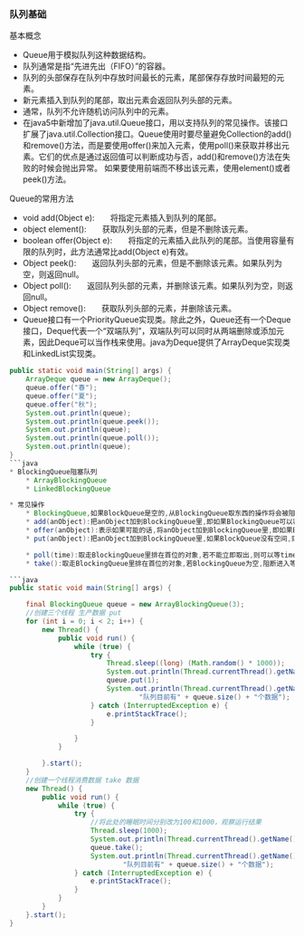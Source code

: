 ### 队列基础
基本概念
* Queue用于模拟队列这种数据结构。
* 队列通常是指“先进先出（FIFO）”的容器。
* 队列的头部保存在队列中存放时间最长的元素，尾部保存存放时间最短的元素。
* 新元素插入到队列的尾部，取出元素会返回队列头部的元素。
* 通常，队列不允许随机访问队列中的元素。
* 在java5中新增加了java.util.Queue接口，用以支持队列的常见操作。该接口扩展了java.util.Collection接口。Queue使用时要尽量避免Collection的add()和remove()方法，而是要使用offer()来加入元素，使用poll()来获取并移出元素。它们的优点是通过返回值可以判断成功与否，add()和remove()方法在失败的时候会抛出异常。 如果要使用前端而不移出该元素，使用element()或者peek()方法。

Queue的常用方法
* void add(Object e):　　将指定元素插入到队列的尾部。
* object element():　　获取队列头部的元素，但是不删除该元素。
* boolean offer(Object e):　　将指定的元素插入此队列的尾部。当使用容量有限的队列时，此方法通常比add(Object e)有效。　
* Object peek():　　返回队列头部的元素，但是不删除该元素。如果队列为空，则返回null。
* Object poll():　　返回队列头部的元素，并删除该元素。如果队列为空，则返回null。
* Object remove():　　获取队列头部的元素，并删除该元素。
* Queue接口有一个PriorityQueue实现类。除此之外，Queue还有一个Deque接口，Deque代表一个“双端队列”，双端队列可以同时从两端删除或添加元素，因此Deque可以当作栈来使用。java为Deque提供了ArrayDeque实现类和LinkedList实现类。

```java
public static void main(String[] args) {
    ArrayDeque queue = new ArrayDeque();
    queue.offer("春");
    queue.offer("夏");
    queue.offer("秋");
    System.out.println(queue);
    System.out.println(queue.peek());
    System.out.println(queue);
    System.out.println(queue.poll());
    System.out.println(queue);
}
```java
* BlockingQueue阻塞队列
	* ArrayBlockingQueue
	* LinkedBlockingQueue

* 常见操作
	* BlockingQueue,如果BlockQueue是空的,从BlockingQueue取东西的操作将会被阻断进入等待状态,直到BlockingQueue进了东西才会被唤醒.同样,如果BlockingQueue是满的,任何试图往里存东西的操作也会被阻断进入等待状态,直到BlockingQueue里有空间才会被唤醒继续操作. 
	* add(anObject):把anObject加到BlockingQueue里,即如果BlockingQueue可以容纳,则返回true,否则报异常 
	* offer(anObject):表示如果可能的话,将anObject加到BlockingQueue里,即如果BlockingQueue可以容纳,则返回true,否则返回false. 
	* put(anObject):把anObject加到BlockingQueue里,如果BlockQueue没有空间,则调用此方法的线程被阻断直到BlockingQueue里面有空间再继续. 

	* poll(time):取走BlockingQueue里排在首位的对象,若不能立即取出,则可以等time参数规定的时间,取不到时返回null 
	* take():取走BlockingQueue里排在首位的对象,若BlockingQueue为空,阻断进入等待状态直到Blocking有新的对象被加入为止 

```java
public static void main(String[] args) {

    final BlockingQueue queue = new ArrayBlockingQueue(3);
    //创建三个线程 生产数据 put
    for (int i = 0; i < 2; i++) {
        new Thread() {
            public void run() {
                while (true) {
                    try {
                        Thread.sleep((long) (Math.random() * 1000));
                        System.out.println(Thread.currentThread().getName() + "--------------准备放数据!");
                        queue.put(1);
                        System.out.println(Thread.currentThread().getName() + "--------------已经放了数据，" +
                                "队列目前有" + queue.size() + "个数据");
                    } catch (InterruptedException e) {
                        e.printStackTrace();
                    }

                }
            }

        }.start();
    }
    //创建一个线程消费数据 take 数据
    new Thread() {
        public void run() {
            while (true) {
                try {
                    //将此处的睡眠时间分别改为100和1000，观察运行结果
                    Thread.sleep(1000);
                    System.out.println(Thread.currentThread().getName() + "准备取数据!");
                    queue.take();
                    System.out.println(Thread.currentThread().getName() + "已经取走数据，" +
                            "队列目前有" + queue.size() + "个数据");
                } catch (InterruptedException e) {
                    e.printStackTrace();
                }
            }
        }
    }.start();
}
```